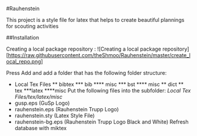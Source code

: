 #Rauhenstein

This project is a style file for latex that helps to create beautiful plannings for scouting activities

##Installation

Creating a local package repository :
![Creating a local package repository][https://raw.githubusercontent.com/theShmoo/Rauhenstein/master/create_local_repo.png]

Press Add and add a folder that has the following folder structure:
* Local Tex Files
** bibtex
*** bib
**** misc
*** bst
**** misc
** dict
** tex
***latex
****misc
Put the following files into the subfolder: _Local Tex Files/tex/latex/misc_
* gusp.eps (GuSp Logo)
* rauhenstein.eps (Rauhenstein Trupp Logo)
* rauhenstein.sty (Latex Style File)
* rauhenstein-bg.eps (Rauhenstein Trupp Logo Black and White)
Refresh database with miktex
 